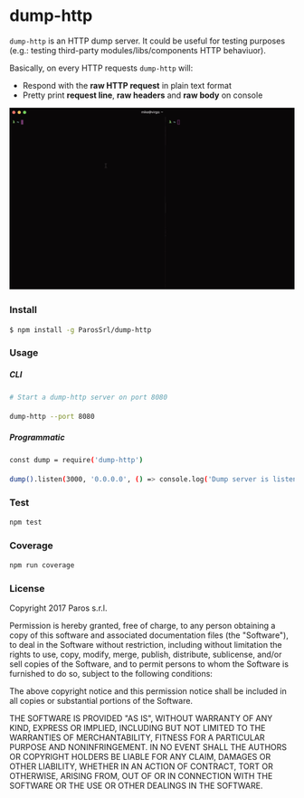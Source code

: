dump-http
=========

`dump-http` is an HTTP dump server. It could be useful for testing purposes (e.g.: testing third-party modules/libs/components HTTP behaviuor).

Basically, on every HTTP requests `dump-http` will:

- Respond with the **raw HTTP request** in plain text format
- Pretty print **request line**, **raw headers** and **raw body** on console

<p align="center">
  <img src="docs/demo.gif">
</p>

### Install

```bash
$ npm install -g ParosSrl/dump-http
```

### Usage

##### CLI

```bash
# Start a dump-http server on port 8080

dump-http --port 8080
```

##### Programmatic

```bash
const dump = require('dump-http')

dump().listen(3000, '0.0.0.0', () => console.log('Dump server is listening in port 0.0.0.0:3000'))
```

### Test

```bash
npm test
```

### Coverage

```bash
npm run coverage
```

### License

Copyright 2017 Paros s.r.l.

Permission is hereby granted, free of charge, to any person obtaining a copy of this software and associated documentation files (the "Software"), to deal in the Software without restriction, including without limitation the rights to use, copy, modify, merge, publish, distribute, sublicense, and/or sell copies of the Software, and to permit persons to whom the Software is furnished to do so, subject to the following conditions:

The above copyright notice and this permission notice shall be included in all copies or substantial portions of the Software.

THE SOFTWARE IS PROVIDED "AS IS", WITHOUT WARRANTY OF ANY KIND, EXPRESS OR IMPLIED, INCLUDING BUT NOT LIMITED TO THE WARRANTIES OF MERCHANTABILITY, FITNESS FOR A PARTICULAR PURPOSE AND NONINFRINGEMENT. IN NO EVENT SHALL THE AUTHORS OR COPYRIGHT HOLDERS BE LIABLE FOR ANY CLAIM, DAMAGES OR OTHER LIABILITY, WHETHER IN AN ACTION OF CONTRACT, TORT OR OTHERWISE, ARISING FROM, OUT OF OR IN CONNECTION WITH THE SOFTWARE OR THE USE OR OTHER DEALINGS IN THE SOFTWARE.
